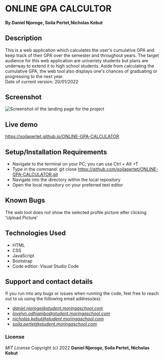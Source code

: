# ONLINE GPA CALCULTOR

#### By **Daniel Njoroge, Soila Pertet,Nicholas Kebut**
## Description
This is a web application which calculates the user's cumulative GPA and keep track of their GPA over the semester and throughout years. The target audience for this web application are univeristy students but plans are underway to extend it to high school students. Aside from calculating the cumulative GPA, the web tool also displays one's chances of graduating or progressing to the next year.
</br>
Date of current version: 20/01/2022

## Screenshot
<img src="https://zippyimage.com/images/2022/01/20/53eaa789258b2bec4e05fdff9d8370e5.png" alt="Screenshot of the landing page for the project">

## Live demo
https://soilapertet.github.io/ONLINE-GPA-CALCULATOR
## Setup/Installation Requirements
* Navigate to the terminal on your PC; you can use Ctrl + Alt +T
* Type in the command: git clone https://github.com/soilapertet/ONLINE-GPA-CALCULATOR.git
* Navigate into the directory within the local repository
* Open the local repository on your preferred text editor
## Known Bugs
The web tool does not show the selected profile picture after clicking 'Upload Picture'
## Technologies Used
* HTML
* CSS
* JavaScript
* Bootstrap
* Code editior: Visual Studio Code
## Support and contact details
If you run into any bugs or issues when running the code, feel free to reach out to us using the following email address(es):
* <em>daniel.njoroge@student.moringaschool.com</em>
* <em>lovelyn.odhiambo@student.moringaschool.com</em>
* <em>nicholas.kebut@student.moringaschool.com</em>
* <em>soila.pertet@student.moringaschool.com</em> 
### License
*MIT License*
Copyright (c) 2022 **Daniel Njoroge, Soila Pertet, Nicholas Kebut**

